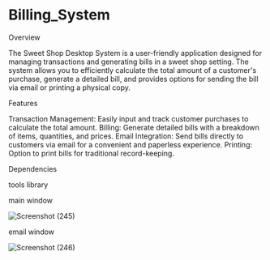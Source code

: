 # Billing_System

Overview

The Sweet Shop Desktop System is a user-friendly application designed for managing transactions and generating bills in a sweet shop setting. The system allows you to efficiently calculate the total amount of a customer's purchase, generate a detailed bill, and provides options for sending the bill via email or printing a physical copy.

Features

Transaction Management:
Easily input and track customer purchases to calculate the total amount.
Billing:
Generate detailed bills with a breakdown of items, quantities, and prices.
Email Integration:
Send bills directly to customers via email for a convenient and paperless experience.
Printing:
Option to print bills for traditional record-keeping.

Dependencies

tools library

main window

![Screenshot (245)](https://github.com/Shammigithub/Billing_System/assets/99946678/13cca954-dc1b-48b2-8956-d9b7bc4f5ce9)


email window

![Screenshot (246)](https://github.com/Shammigithub/Billing_System/assets/99946678/76311a25-835e-4a67-8a1e-b0a7ecf9eb0a)

